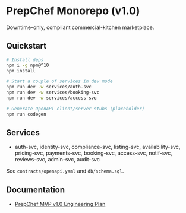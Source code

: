 # PrepChef Monorepo (v1.0)

Downtime-only, compliant commercial-kitchen marketplace.

## Quickstart
```bash
# Install deps
npm i -g npm@^10
npm install

# Start a couple of services in dev mode
npm run dev -w services/auth-svc
npm run dev -w services/booking-svc
npm run dev -w services/access-svc

# Generate OpenAPI client/server stubs (placeholder)
npm run codegen
```

## Services
- auth-svc, identity-svc, compliance-svc, listing-svc, availability-svc, pricing-svc, payments-svc, booking-svc, access-svc, notif-svc, reviews-svc, admin-svc, audit-svc

See `contracts/openapi.yaml` and `db/schema.sql`.

## Documentation

- [PrepChef MVP v1.0 Engineering Plan](../docs/prepchef_mvp_engineering_plan.md)
